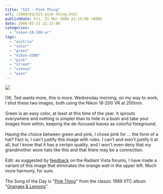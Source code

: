 ```yaml
---
title: "523 - Pink Thing"
url: /2008/03/523-pink-thing.html
publishDate: Fri, 21 Mar 2008 22:15:00 +0000
date: 2008-03-21 22:15:00
categories: 
  - "nikon-18-200-vr"
tags: 
  - "austria"
  - "color"
  - "green"
  - "nikon-d300"
  - "pink"
  - "street"
  - "vienna"
  - "wien"
---
```

<a href="https://d25zfm9zpd7gm5.cloudfront.net/1200x1200/2008/20080319_083618_ps.jpg" target="_blank"><img src="https://d25zfm9zpd7gm5.cloudfront.net/0600x0600/2008/20080319_083618_ps.jpg"/></a><br/><br/><a href="https://d25zfm9zpd7gm5.cloudfront.net/1200x1200/2008/20080319_082555_ps.jpg" target="_blank"><img alt="" border="0" src="https://d25zfm9zpd7gm5.cloudfront.net/0150x0150/2008/20080319_082555_ps.jpg" style="margin: 0pt 0px 0pt 10px; float: right;"/></a> OK, Ted wants more, this is more. Wednesday morning, on my way to work, I shot these two images, both using the Nikon 18-200 VR at 200mm.<br/><br/>Green is an easy color, at least at this time of the year. It sprouts everywhere and nothing is simpler than to hide in a bush and take your images from within, keeping the de-focused leaves as colorful foreground.<br/><br/>Having the choice between green and pink, I chose pink for ... the form of a hat? Fact is, I can't justify this image with rules. I can't and won't justify it at all, but I know that it has a certain quality, and I won't even deny that my grandmother wore hats like this and that there may be a connection.<br/><br/><a href="https://d25zfm9zpd7gm5.cloudfront.net/1200x1200/2008/20080319_083618_ps_new.jpg" target="_blank"><img alt="" border="0" src="https://d25zfm9zpd7gm5.cloudfront.net/0150x0150/2008/20080319_083618_ps_new.jpg" style="margin: 0pt 10px 0pt 0px; float: left;"/></a> Edit: as suggested by <a href="http://radiantvista.com/community/showthread.php?t=7454" target="_blank">feedback</a> on the Radiant Vista forums, I have made a variant of this image that eliminates the orange wall in the upper left. Much more harmony, for sure.<br/><br/>The Song of the Day is "<a href="http://www.lyricstime.com/xtc-pink-thing-lyrics.html" target="_blank">Pink Thing</a>" from the classic 1989 XTC album "<a href="http://www.amazon.com/Oranges-Lemons-XTC/dp/B00005ATHN" target="_blank">Oranges &amp; Lemons</a>".
